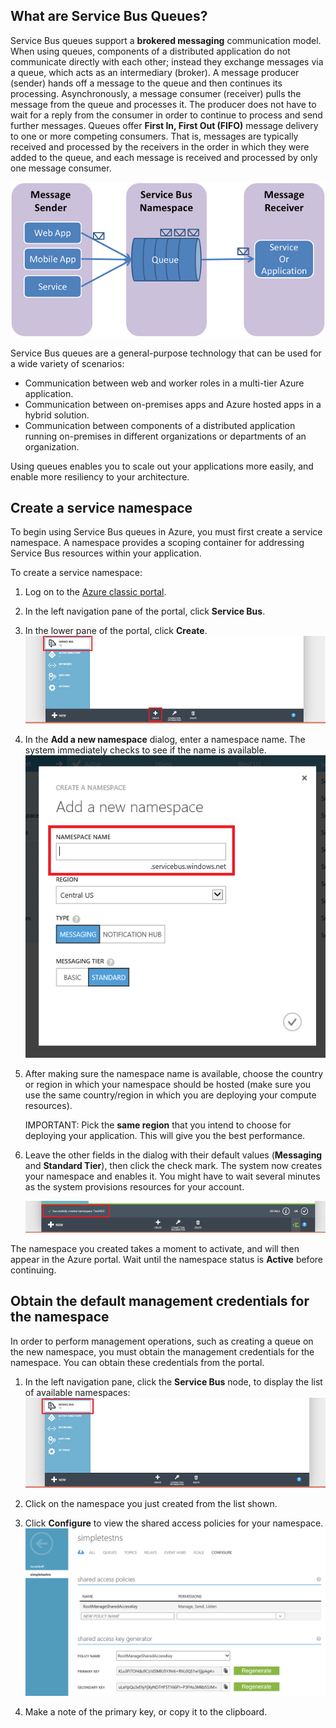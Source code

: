 ## What are Service Bus Queues?
Service Bus queues support a **brokered messaging** communication
model. When using queues, components of a distributed application do not
communicate directly with each other; instead they exchange messages via
a queue, which acts as an intermediary (broker). A message producer (sender)
hands off a message to the queue and then continues its processing.
Asynchronously, a message consumer (receiver) pulls the message from the
queue and processes it. The producer does not have to wait for a reply
from the consumer in order to continue to process and send further
messages. Queues offer **First In, First Out (FIFO)** message delivery
to one or more competing consumers. That is, messages are typically
received and processed by the receivers in the order in which they were
added to the queue, and each message is received and processed by only
one message consumer.

![QueueConcepts](./media/service-bus-java-how-to-create-queue/sb-queues-08.png)

Service Bus queues are a general-purpose technology that can be used for
a wide variety of scenarios:

* Communication between web and worker roles in a multi-tier
Azure application.
* Communication between on-premises apps and Azure hosted apps
in a hybrid solution.
* Communication between components of a distributed application
running on-premises in different organizations or departments of an
organization.

Using queues enables you to scale out your applications more easily, and
enable more resiliency to your architecture.

## Create a service namespace
To begin using Service Bus queues in Azure, you must first
create a service namespace. A namespace provides a scoping
container for addressing Service Bus resources within your application.

To create a service namespace:

1. Log on to the [Azure classic portal](http://manage.windowsazure.com).

2. In the left navigation pane of the portal, click
**Service Bus**.

3. In the lower pane of the portal, click **Create**.
![](./media/service-bus-java-how-to-create-queue/sb-queues-03.png)

4. In the **Add a new namespace** dialog, enter a namespace name.
The system immediately checks to see if the name is available.
![](./media/service-bus-java-how-to-create-queue/sb-queues-04.png)

5. After making sure the namespace name is available, choose the
country or region in which your namespace should be hosted (make
sure you use the same country/region in which you are deploying your
compute resources).

   IMPORTANT: Pick the **same region** that you intend to choose for
deploying your application. This will give you the best performance.

6. Leave the other fields in the dialog with their default values (**Messaging** and **Standard Tier**), then click the check mark. The system now creates your namespace and enables it. You might have to wait several minutes as the system provisions resources for your account.

   ![](./media/service-bus-java-how-to-create-queue/getting-started-multi-tier-27.png)


The namespace you created takes a moment to activate, and will then appear in the Azure portal. Wait until the namespace status is **Active** before continuing.

## Obtain the default management credentials for the namespace
In order to perform management operations, such as creating a queue on
the new namespace, you must obtain the management credentials for the
namespace. You can obtain these credentials from the portal.

1. In the left navigation pane, click the **Service Bus** node, to
display the list of available namespaces:
![](./media/service-bus-java-how-to-create-queue/sb-queues-13.png)

2. Click on the namespace you just created from the list shown.

3. Click **Configure** to view the shared access policies for your namespace.
![](./media/service-bus-java-how-to-create-queue/sb-queues-14.png)

4. Make a note of the primary key, or copy it to the clipboard.


  [Azure classic portal]: http://manage.windowsazure.com

  [34]: ./media/service-bus-java-how-to-create-queue/VSProperties.png
